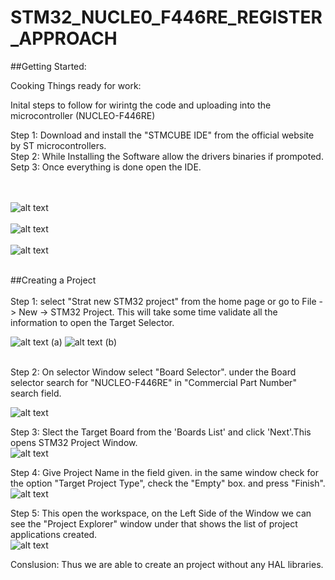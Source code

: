 # STM32_NUCLE0_F446RE_REGISTER_APPROACH
 
##Getting Started:<br/>

Cooking Things ready for work:<br/>

Inital steps to follow for wirintg the code and uploading into the microcontroller (NUCLEO-F446RE)<br/>

Step 1: Download and install the "STMCUBE IDE" from the official website by ST microcontrollers.<br/>
Step 2: While Installing the Software allow the drivers binaries if prompoted.<br/>
Setp 3: Once everything is done open the IDE.<br/>
<br/>
<br/>

![alt text](</Docs/Launcher_select.png>)<br/><br/>
![alt text](</Docs/Home_page.png>)<br/><br/>
![alt text](</Docs/STM CUBEIDE.png>)<br/><br/>

##Creating a Project<br/><br/>
Step 1: select "Strat new STM32 project" from the home page or go to File -> New -> STM32 Project. This will take some time validate all the information to open the Target Selector.
<br/>

![alt text](</Docs/Start_new_proj.png>)             (a)
![alt text](</Docs/Start_new_proj_b.png>)           (b)<br/><br/>

Step 2: On selector Window select  "Board Selector". under the Board selector search for "NUCLEO-F446RE" in "Commercial Part Number" search field.<br/>

![alt text](</Docs/Board_Selector.png>)<br/>

Step 3: Slect the Target Board from the 'Boards List' and click 'Next'.This opens STM32 Project Window.<br/>
![alt text](</Docs/Board_List.png>)<br/>

Step 4: Give Project Name in the field given. in the same window check for the option "Target Project Type", check the "Empty" box. and press "Finish".<br/>
![alt text](</Docs/Project_name.png>)<br/>

Step 5: This open the workspace, on the Left Side of the Window we can see the "Project Explorer" window under that shows the list of project applications created.<br/>
![alt text](</Docs/Project_Explorer.png>)<br/>

Conslusion:
    Thus we are able to create an project without any HAL libraries.


